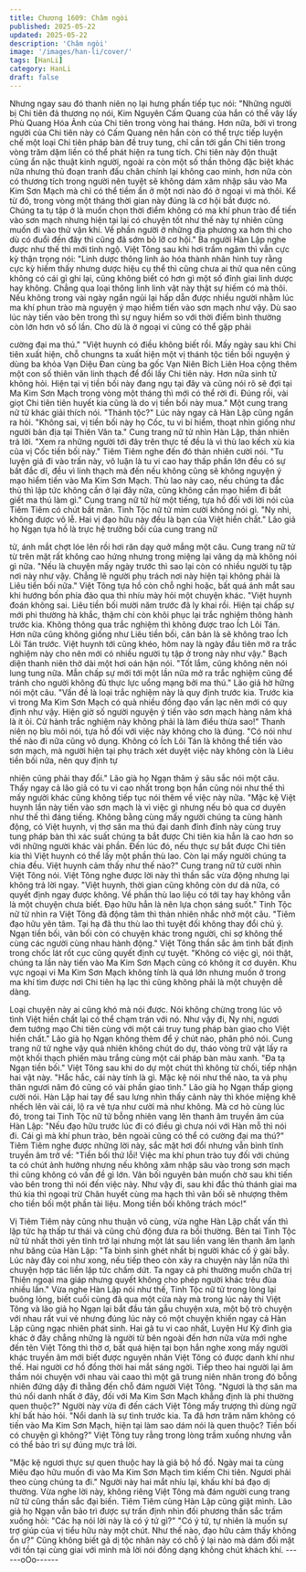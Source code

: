 ```yaml
---
title: Chương 1609: Châm ngòi
published: 2025-05-22
updated: 2025-05-22
description: 'Châm ngòi'
image: '/images/han-li/cover/'
tags: [HanLi]
category: HanLi
draft: false
---
```


Nhưng ngay sau đó thanh niên nọ lại hưng phấn tiếp tục nói:
"Những người bị Chi tiên đả thương nọ nói, Kim Nguyên Cấm
Quang của hắn có thể vây lấy Phù Quang Hóa Ảnh của Chi tiên
trong vòng hai tháng. Hơn nữa, bởi vì trong người của Chi tiên
này có Cấm Quang nên hắn còn có thể trực tiếp luyện chế một
loại Chi tiên pháp bàn đề truy tung, chỉ cần tới gần Chi tiên trong
vòng trăm dặm liền có thể phát hiện ra tung tích. Chi tiên này độn
thuật củng ẩn nặc thuật kinh người, ngoài ra còn một số thần
thông đặc biệt khác nữa nhưng thủ đoạn tranh đấu chân chính lại
không cao minh, hơn nữa còn có thương tích trong người nên
tuyệt sẽ không dám xâm nhập sâu vào Ma Kim Sơn Mạch mà chỉ
có thể tiềm ẩn ở một nơi nào đó ở ngoại vi mà thôi. Kể từ đó,
trong vòng một tháng thời gian này đúng là cơ hội bắt được nó.
Chúng ta tụ tập ở là muốn chọn thời điểm không có ma khí phun
trào để tiến vào sơn mạch nhưng hiện tại lại có chuyện tốt như
thế này tự nhiên cũng muốn đi vào thử vận khí. Về phần người ở
những địa phương xa hơn thì cho dù có đuổi đến đây thì cũng đã
sớm bỏ lỡ cơ hội."
Ba người Hàn Lập nghe được như thế thì mới tỉnh ngộ. Việt Tông
sau khi hơi trầm ngâm thì vẫn cực kỳ thận trọng nói:
"Linh dược thông linh ảo hóa thành nhân hình tuy rằng cực kỳ
hiếm thấy nhưng dược hiệu cụ thể thì cũng chưa ai thử qua nên
cũng không có cái gì ghi lại, cũng không biết có hơn gì một số
đỉnh giai linh dược hay không. Chẳng qua loại thông linh linh vật
này thật sự hiếm có mà thôi. Nếu không trong vài ngày ngắn ngủi
lại hấp dẫn được nhiều người nhằm lúc ma khí phun trào mà
nguyện ý mạo hiểm tiến vào sơn mạch như vậy. Dù sao lúc này
tiến vào bên trong thì sự nguy hiểm so với thời điểm bình thường
còn lớn hơn vô số lần. Cho dù là ở ngoại vi cũng có thể gặp phải

cường đại ma thú."
"Việt huynh có điều không biết rồi. Mấy ngày sau khi Chi tiên xuất
hiện, chỗ chungns ta xuất hiện một vị thánh tộc tiền bối nguyện ý
dùng ba khỏa Vạn Diệu Đan cùng ba gốc Vạn Niên Bích Liên Hoa
cộng thêm một con số thiên văn linh thạch để đổi lấy Chi tiên này.
Hơn nữa sinh tử không hỏi. Hiện tại vị tiền bối này đang ngụ tại
đây và cũng nói rõ sẽ đợi tại Ma Kim Sơn Mạch trong vòng một
tháng thì mới có thể rời đi. Đúng rồi, vài giọt Chi tiên tiên huyết kia
cũng là do vị tiền bối này mua."
Một cung trang nữ tử khác giải thích nói.
"Thánh tộc?"
Lúc này ngay cả Hàn Lập cũng ngẩn ra hỏi.
"Không sai, vị tiền bối này họ Cốc, tu vi bí hiểm, thoạt nhìn giống
như người bản địa tại Thiên Vân ta."
Cung trang nữ tử nhìn Hàn Lập, thản nhiên trả lời.
"Xem ra những người tới đây trên thực tế đều là vì thù lao kếch xù
kia của vị Cốc tiền bối này."
Tiêm Tiêm nghe đến đó thản nhiên cười nói.
"Tu luyện giả đi vào trấn này, vô luận là tu vi cao hay thấp phần
lớn đều có sự bất đắc dĩ, đều vì linh thạch mà đến nếu không
cũng sẽ không nguyện ý mạo hiểm tiến vào Ma Kim Sơn Mạch.
Thù lao này cao, nếu chúng ta đắc thủ thì lập tức không cần ở lại
đây nữa, cũng không cần mạo hiểm đi bắt giết ma thú làm gì."
Cung trang nữ tử hừ một tiếng, tựa hồ đối với lời nói của Tiêm
Tiêm có chút bất mãn. Tinh Tộc nữ tử mỉm cười không nói gì.
"Ny nhi, không được vô lễ. Hai vị đạo hữu này đều là bạn của Việt
hiền chất."
Lão giả họ Ngạn tựa hồ là trực hệ trưởng bối của cung trang nữ

tử, ánh mắt chợt lóe lên rồi hơi răn dạy quở mắng một câu. Cung
trang nữ tử từ trên mặt rất không cao hứng nhưng trong miệng lại
vâng dạ mà không nói gì nữa.
"Nếu là chuyện mấy ngày trước thì sao lại còn có nhiều người tụ
tập nơi này như vậy. Chẳng lẽ người phụ trách nơi này hiện tại
không phải là Liêu tiền bối nữa."
Việt Tông tựa hồ còn chỗ nghi hoặc, bất quá ánh mắt sau khi
hướng bốn phía đảo qua thì nhíu mày hỏi một chuyện khác.
"Việt huynh đoán không sai. Liêu tiền bối mười năm trước đã ly
khai rồi. Hiện tại chấp sự mới phi thường hà khắc, thậm chí còn
khôi phục lại trắc nghiệm thông hành trước kia. Không thông qua
trắc nghiệm thì không được trao Ích Lôi Tán. Hơn nữa cũng không
giống như Liêu tiền bối, căn bản là sẽ không trao Ích Lôi Tán
trước. Việt huynh tới cũng khéo, hôm nay là ngày đầu tiên mở ra
trắc nghiệm này cho nên mới có nhiều người tụ tập ở trong này
như vậy."
Bạch diện thanh niên thở dài một hơi oán hận nói.
"Tốt lắm, cũng không nên nói lung tung nữa. Mẫn chấp sự mới tới
một lần nữa mở ra trắc nghiệm cũng để tránh cho người không đủ
thực lực uổng mạng bởi ma thú."
Lão giả hờ hững nói một câu.
"Vấn đề là loại trắc nghiệm này là quy định trước kia. Trước kia vì
trong Ma Kim Sơn Mạch có quà nhiều đồng đạo vẩn lạc nên mới
có quy định như vậy. Hiện giờ số người nguyện ý tiến vào sơn
mạch hàng năm khá là ít ỏi. Cử hành trắc nghiệm này không phải
là làm điều thừa sao!"
Thanh niên nọ bĩu môi nói, tựa hồ đối với việc này không cho là
đúng.
"Có nói như thế nào đi nữa cũng vô dụng. Không có Ích Lôi Tán là
không thể tiến vào sơn mạch, mà người hiện tại phụ trách xét
duyệt việc này không còn là Liêu tiền bối nữa, nên quy định tự

nhiên cũng phải thay đổi."
Lão già họ Ngạn thâm ý sâu sắc nói một câu.
Thấy ngay cả lão giả có tu vi cao nhất trong bọn hắn cũng nói như
thế thì mấy người khác cũng không tiếp tục nói thêm về việc này
nữa.
"Mặc kệ Việt huynh lần này tiến vào sơn mạch là vì việc gì nhưng
nếu bỏ qua cơ duyên như thế thì đáng tiếng. Không bằng cùng
mấy người chúng ta cùng hành động, có Việt huynh, vị thợ săn
ma thú đại danh đỉnh đỉnh này cùng truy tung pháp bàn thì xác
suất chúng ta bắt được Chi tiên kia hẳn là cao hơn so với những
người khác vài phần. Đến lúc đó, nếu thực sự bắt được Chi tiên
kia thì Việt huynh có thể lấy một phần thù lao. Còn lại mấy người
chúng ta chia đều. Việt huynh cảm thấy như thế nào?"
Cung trang nữ tử cười nhìn Việt Tông nói.
Việt Tông nghe được lời này thì thần sắc vừa động nhưng lại
không trả lời ngay.
"Việt huynh, thời gian cũng không còn dư dả nữa, có quyết định
ngay được không. Về phần thù lao liệu có tới tay hay không vẫn là
một chuyện chưa biết. Đạo hữu hẳn là nên lựa chọn sáng suốt."
Tinh Tộc nữ tử nhìn ra Việt Tông đã động tâm thì thản nhiên nhắc
nhở một câu.
"Tiêm đạo hữu yên tâm. Tại hạ đã thu thù lao thì tuyệt đối không
thay đổi chủ ý. Ngạn tiền bối, vãn bối còn có chuyện khác trong
người, chỉ sợ không thể cùng các người cùng nhau hành động."
Việt Tông thần sắc âm tình bất định trong chốc lát rốt cục cũng
quyết định cự tuyệt.
"Không có việc gì, nói thật, chúng ta lần này tiến vào Ma Kim Sơn
Mạch cũng có không ít cơ duyên. Khu vực ngoại vi Ma Kim Sơn
Mạch không tính là quá lớn nhưng muốn ở trong ma khí tìm được
nơi Chi tiên hạ lạc thì cũng không phải là một chuyện dễ dàng.

Loại chuyện này ai cũng khó mà nói được. Nói không chừng trong
lúc vô tình Việt hiền chất lại có thể chạm trán với nó. Như vậy đi,
Ny nhi, ngươi đem tướng mạo Chi tiên cùng với một cái truy tung
pháp bàn giao cho Việt hiền chất."
Lão già họ Ngạn không thèm để ý chút nào, phân phó nói.
Cung trang nữ tử nghe vậy quả nhiên không chút do dự, tháo
vòng trữ vật lấy ra một khối thạch phiến màu trắng cùng một cái
pháp bàn màu xanh.
"Đa tạ Ngạn tiền bối."
Việt Tông sau khi do dự một chút thì không từ chối, tiếp nhận hai
vật này.
"Hắc hắc, cái này tính là gì. Mặc kệ nói như thế nào, ta và phụ
thân ngươi năm đó cũng có vài phần giao tình."
Lão già họ Ngạn thấp giọng cười nói.
Hàn Lập hai tay để sau lưng nhìn thấy cảnh này thì khóe miệng
khẽ nhếch lên vài cái, lộ ra vẻ tựa như cười mà như không. Mà
cơ hò cùng lúc đó, trong tai Tinh Tộc nữ tử bỗng nhiên vang lên
thanh âm truyền âm của Hàn Lập:
"Nếu đạo hữu trước lúc đi có điều gì chưa nói với Hàn mỗ thì nói
đi. Cái gì mà khí phun trào, bên ngoài cũng có thể có cường đại
ma thú?"
Tiêm Tiêm nghe được những lời này, sắc mặt hơi đổi nhưng vẫn
bình tĩnh truyền âm trở về:
"Tiền bối thứ lỗi! Việc ma khí phun trào tuy đối với chúng ta có
chút ảnh hưởng nhưng nếu không xâm nhập sâu vào trong sơn
mạch thì cũng không có vấn đề gì lớn. Vãn bối nguyên bản muốn
chờ sau khi tiến vào bên trong thì nói đến việc này. Như vậy đi,
sau khi đắc thủ thánh giai ma thú kia thì ngoại trừ Chân huyết
cùng ma hạch thì vãn bối sẽ nhượng thêm cho tiền bối một phần
tài liệu. Mong tiền bối không trách móc!"

Vị Tiêm Tiêm này cũng nhu thuận vô cùng, vừa nghe Hàn Lập
chất vấn thì lập tức hạ thấp tư thái và cũng chủ động đưa ra bồi
thường. Bên tai Tinh Tộc nữ tử nhất thời yên tĩnh trở lại nhưng
một lát sau liền vang lên thanh âm lạnh như băng của Hàn Lập:
"Ta bình sinh ghét nhất bị người khác cố ý gài bẫy. Lúc này đây
coi như xong, nếu tiếp theo còn xảy ra chuyện này lần nữa thì
chuyện hợp tác liền lập tức chấm dứt. Ta ngay cả phi thường
muốn chữa trị Thiên ngoại ma giáp nhưng quyết không cho phép
người khác trêu đùa nhiều lần."
Vừa nghe Hàn Lập nói như thế, Tinh Tộc nữ tử trong lòng lại
buông lỏng, biết cuối cùng đã qua một cửa này mà trong lúc này
thi Việt Tông và lão giả họ Ngạn lại bắt đầu tán gẫu chuyện xưa,
một bộ trò chuyện với nhau rất vui vẻ nhưng đúng lúc này có một
chuyện khiến ngay cả Hàn Lập cũng ngạc nhiên phát sinh.
Hai gã tu vi cao nhất, Luyện Hư Kỳ đỉnh gia khác ở đây chẳng
những là người từ bên ngoài đến hơn nữa vừa mới nghe đến tên
Việt Tông thì thờ ơ, bất quá hiện tại bọn hắn nghe xong mấy
người khác truyền âm mới biết được nguyên nhân Việt Tông có
được danh khí như thế. Hai người cơ hồ đồng thời hai mắt sáng
ngời. Tiếp theo hai người lại âm thầm nói chuyện với nhau vài
caao thì một gã trung niên nhân trong đó bỗng nhiên đứng dậy đi
thẳng đến chỗ đám người Việt Tông.
"Ngươi là thợ săn ma thú nổi danh nhất ở đây, đối với Ma Kim
Sơn Mạch khẳng định là phi thường quen thuộc?"
Người này vừa đi đến cách Việt Tông mấy trượng thì dùng ngữ
khí bất hảo hỏi.
"Nổi danh là sự tình trước kia. Ta đã hơn trăm năm không có tiến
vào Ma Kim Sơn Mạch, hiện tại làm sao dám nói là quen thuộc?
Tiền bối có chuyện gì không?"
Việt Tông tuy rằng trong lòng trầm xuống nhưng vẫn có thể bảo trì
sự đúng mực trả lời.

"Mặc kệ ngươi thực sự quen thuộc hay là giả bộ hồ đồ. Ngày mai
ta cùng Miêu đạo hữu muốn đi vào Ma Kim Sơn Mạch tìm kiếm
Chi tiên. Ngươi phải theo cùng chúng ta đi."
Người này hai mắt nhíu lại, khấu khí bá đạo dị thường.
Vừa nghe lời này, không riêng Việt Tông mà đám người cung
trang nữ tử cũng thần sắc đại biến. Tiêm Tiêm cùng Hàn Lập
cũng giật mình. Lão giả họ Ngạn vẫn bảo trì được sự trấn định
nhìn đối phương thần sắc trầm xuống hỏi:
"Các hạ nói lời này là có ý tứ gì?"
"Có ý tứ, tự nhiên là muốn sự trợ giúp của vị tiểu hữu này một
chút. Như thế nào, đạo hữu cảm thấy không ổn ư?"
Cũng không biết gã dị tộc nhân này có chỗ ỷ lại nào mà dám đối
mặt với tồn tại cùng giai với mình mà lời nói đồng dạng không
chút khách khí.
------oOo------
